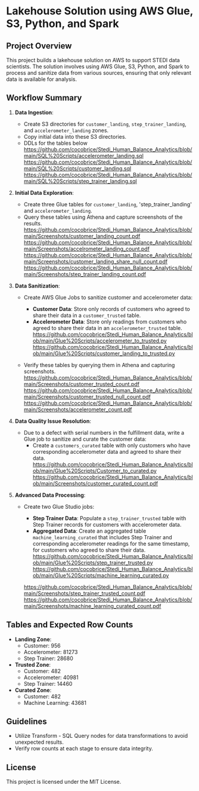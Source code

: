 # Lakehouse Solution using AWS Glue, S3, Python, and Spark

## Project Overview
This project builds a lakehouse solution on AWS to support STEDI data scientists. The solution involves using AWS Glue, S3, Python, and Spark to process and sanitize data from various sources, ensuring that only relevant data is available for analysis.

## Workflow Summary
1. **Data Ingestion**:
   - Create S3 directories for `customer_landing`, `step_trainer_landing`, and `accelerometer_landing` zones.
   - Copy initial data into these S3 directories.
   - DDLs for the tables below
      https://github.com/cocobrice/Stedi_Human_Balance_Analytics/blob/main/SQL%20Scripts/accelerometer_landing.sql
      https://github.com/cocobrice/Stedi_Human_Balance_Analytics/blob/main/SQL%20Scripts/customer_landing.sql
      https://github.com/cocobrice/Stedi_Human_Balance_Analytics/blob/main/SQL%20Scripts/step_trainer_landing.sql

2. **Initial Data Exploration**:
   - Create three Glue tables for `customer_landing`, 'step_trainer_landing' and `accelerometer_landing`.
   - Query these tables using Athena and capture screenshots of the results.
     https://github.com/cocobrice/Stedi_Human_Balance_Analytics/blob/main/Screenshots/customer_landing_count.pdf
     https://github.com/cocobrice/Stedi_Human_Balance_Analytics/blob/main/Screenshots/accelrometer_landing_count.pdf
     https://github.com/cocobrice/Stedi_Human_Balance_Analytics/blob/main/Screenshots/customer_landing_share_null_count.pdf
     https://github.com/cocobrice/Stedi_Human_Balance_Analytics/blob/main/Screenshots/step_trainer_landing_count.pdf
     
3. **Data Sanitization**:
   - Create AWS Glue Jobs to sanitize customer and accelerometer data:
     - **Customer Data**: Store only records of customers who agreed to share their data in a `customer_trusted` table.
     - **Accelerometer Data**: Store only readings from customers who agreed to share their data in an `accelerometer_trusted` table.
        https://github.com/cocobrice/Stedi_Human_Balance_Analytics/blob/main/Glue%20Scripts/accelerometer_to_trusted.py
        https://github.com/cocobrice/Stedi_Human_Balance_Analytics/blob/main/Glue%20Scripts/customer_landing_to_trusted.py

   - Verify these tables by querying them in Athena and capturing screenshots.
     https://github.com/cocobrice/Stedi_Human_Balance_Analytics/blob/main/Screenshots/customer_trusted_count.pdf
     https://github.com/cocobrice/Stedi_Human_Balance_Analytics/blob/main/Screenshots/customer_trusted_null_count.pdf
     https://github.com/cocobrice/Stedi_Human_Balance_Analytics/blob/main/Screenshots/accelerometer_count.pdf

4. **Data Quality Issue Resolution**:
   - Due to a defect with serial numbers in the fulfillment data, write a Glue job to sanitize and curate the customer data:
     - Create a `customers_curated` table with only customers who have corresponding accelerometer data and agreed to share their data.
      https://github.com/cocobrice/Stedi_Human_Balance_Analytics/blob/main/Glue%20Scripts/Customer_to_curated.py
      https://github.com/cocobrice/Stedi_Human_Balance_Analytics/blob/main/Screenshots/customer_curated_count.pdf

5. **Advanced Data Processing**:
   - Create two Glue Studio jobs:
     - **Step Trainer Data**: Populate a `step_trainer_trusted` table with Step Trainer records for customers with accelerometer data.
     - **Aggregated Data**: Create an aggregated table `machine_learning_curated` that includes Step Trainer and corresponding accelerometer readings for the same timestamp, for customers who agreed to share their data.
      https://github.com/cocobrice/Stedi_Human_Balance_Analytics/blob/main/Glue%20Scripts/step_trainer_trusted.py
      https://github.com/cocobrice/Stedi_Human_Balance_Analytics/blob/main/Glue%20Scripts/machine_learning_curated.py

      https://github.com/cocobrice/Stedi_Human_Balance_Analytics/blob/main/Screenshots/step_trainer_trusted_count.pdf
      https://github.com/cocobrice/Stedi_Human_Balance_Analytics/blob/main/Screenshots/machine_learning_curated_count.pdf



## Tables and Expected Row Counts
- **Landing Zone**:
  - Customer: 956
  - Accelerometer: 81273
  - Step Trainer: 28680
- **Trusted Zone**:
  - Customer: 482
  - Accelerometer: 40981
  - Step Trainer: 14460
- **Curated Zone**:
  - Customer: 482
  - Machine Learning: 43681

## Guidelines
- Utilize Transform - SQL Query nodes for data transformations to avoid unexpected results.
- Verify row counts at each stage to ensure data integrity.

## License
This project is licensed under the MIT License.
